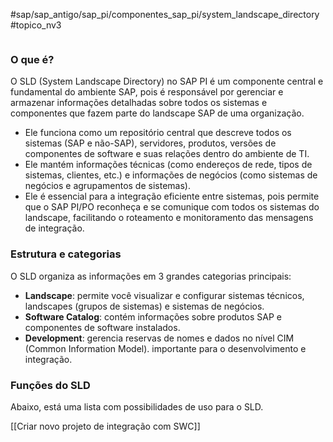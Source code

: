 #sap/sap_antigo/sap_pi/componentes_sap_pi/system_landscape_directory
#topico_nv3 

```table-of-contents
```

### O que é?
O SLD (System Landscape Directory) no SAP PI é um componente central e fundamental do ambiente SAP, pois é responsável por gerenciar e armazenar informações detalhadas sobre todos os sistemas e componentes que fazem parte do landscape SAP de uma organização.
* Ele funciona como um repositório central que descreve todos os sistemas (SAP e não-SAP), servidores, produtos, versões de componentes de software e suas relações dentro do ambiente de TI.
* Ele mantém informações técnicas (como endereços de rede, tipos de sistemas, clientes, etc.) e informações de negócios (como sistemas de negócios e agrupamentos de sistemas).
* Ele é essencial para a integração eficiente entre sistemas, pois permite que o SAP PI/PO reconheça e se comunique com todos os sistemas do landscape, facilitando o roteamento e monitoramento das mensagens de integração.

### Estrutura e categorias
O SLD organiza as informações em 3 grandes categorias principais:
- **Landscape**: permite  você visualizar e configurar sistemas técnicos, landscapes (grupos de sistemas) e sistemas de negócios.
- **Software Catalog**: contém informações sobre produtos SAP e componentes de software instalados.
- **Development**: gerencia reservas de nomes e dados no nível CIM (Common Information Model). importante para o desenvolvimento e integração.

### Funções do SLD
Abaixo, está uma lista com possibilidades de uso para o SLD.

[[Criar novo projeto de integração com SWC]]
